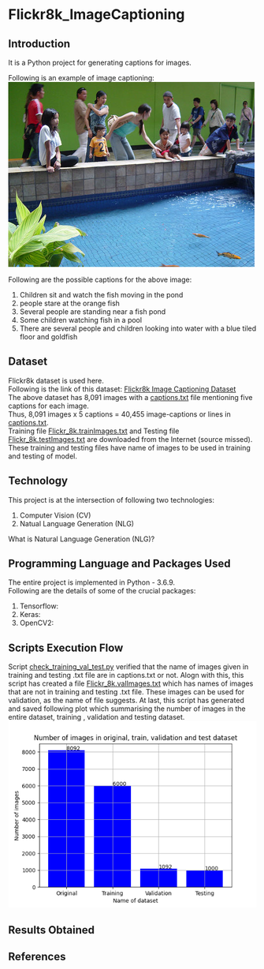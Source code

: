 # Flickr8k_ImageCaptioning  
## Introduction  
It is a Python project for generating captions for images.  
  
Following is an example of image captioning:  
![alt text](https://github.com/sansinghsanjay/Flickr8k_ImageCaptioning/blob/main/archive/Images/12830823_87d2654e31.jpg)  
  
Following are the possible captions for the above image:  
1. Children sit and watch the fish moving in the pond  
2. people stare at the orange fish  
3. Several people are standing near a fish pond  
4. Some children watching fish in a pool  
5. There are several people and children looking into water with a blue tiled floor and goldfish  
  
## Dataset  
Flickr8k dataset is used here.  
Following is the link of this dataset: [Flickr8k Image Captioning Dataset](https://www.kaggle.com/adityajn105/flickr8k)  
The above dataset has 8,091 images with a [captions.txt](https://github.com/sansinghsanjay/Flickr8k_ImageCaptioning/blob/main/archive/captions.txt) file mentioning five captions for each image.  
Thus, 8,091 images x 5 captions = 40,455 image-captions  or lines in [captions.txt](https://github.com/sansinghsanjay/Flickr8k_ImageCaptioning/blob/main/archive/captions.txt).  
Training file [Flickr_8k.trainImages.txt](https://github.com/sansinghsanjay/Flickr8k_ImageCaptioning/blob/main/archive/Flickr_8k.trainImages.txt) and Testing file [Flickr_8k.testImages.txt](https://github.com/sansinghsanjay/Flickr8k_ImageCaptioning/blob/main/archive/Flickr_8k.testImages.txt) are downloaded from the Internet (source missed). These training and testing files have name of images to be used in training and testing of model.  
  
## Technology  
This project is at the intersection of following two technologies:  
1. Computer Vision (CV)  
2. Natual Language Generation (NLG)  
  
What is Natural Language Generation (NLG)?  
  
  
## Programming Language and Packages Used
The entire project is implemented in Python - 3.6.9.  
Following are the details of some of the crucial packages:  
1. Tensorflow:  
2. Keras:  
3. OpenCV2:  
  
## Scripts Execution Flow  
Script [check_training_val_test.py](https://github.com/sansinghsanjay/Flickr8k_ImageCaptioning/blob/main/scripts/check_training_val_test.py) verified that the name of images given in training and testing .txt file are in captions.txt or not. Alogn with this, this script has created a file [Flickr_8k.valImages.txt](https://github.com/sansinghsanjay/Flickr8k_ImageCaptioning/blob/main/archive/Flickr_8k.valImages.txt) which has names of images that are not in training and testing .txt file. These images can be used for validation, as the name of file suggests. At last, this script has generated and saved following plot which summarising the number of images in the entire dataset, training , validation and testing dataset.  
![alt text](https://github.com/sansinghsanjay/Flickr8k_ImageCaptioning/blob/main/archive/no_of_imgs_in_original_train_val_test.png)  
  
## Results Obtained  
  
## References  
  
